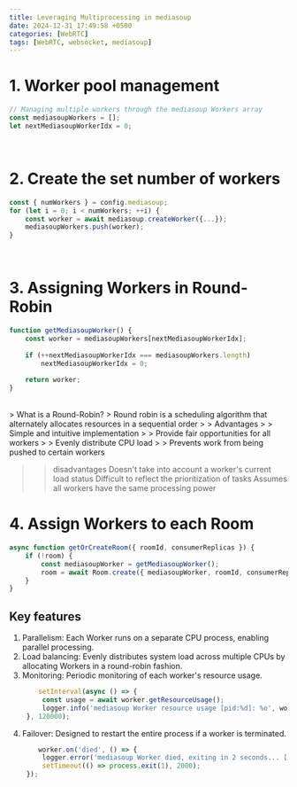 ```yaml
---
title: Leveraging Multiprocessing in mediasoup
date: 2024-12-31 17:49:58 +0500
categories: [WebRTC]
tags: [WebRTC, websocket, mediasoup]
---
```


# 1. Worker pool management

```javascript
// Managing multiple workers through the mediasoup Workers array
const mediasoupWorkers = [];
let nextMediasoupWorkerIdx = 0;
```
<br>

# 2. Create the set number of workers
```javascript
const { numWorkers } = config.mediasoup;
for (let i = 0; i < numWorkers; ++i) {
    const worker = await mediasoup.createWorker({...});
    mediasoupWorkers.push(worker);
}
```
<br>

# 3. Assigning Workers in Round-Robin
```javascript
function getMediasoupWorker() {
    const worker = mediasoupWorkers[nextMediasoupWorkerIdx];
    
    if (++nextMediasoupWorkerIdx === mediasoupWorkers.length)
        nextMediasoupWorkerIdx = 0;
        
    return worker;
}
```
<br>
> What is a Round-Robin?
> Round robin is a scheduling algorithm that alternately allocates resources in a sequential order
> > Advantages
> > Simple and intuitive implementation
> > Provide fair opportunities for all workers
> > Evenly distribute CPU load
> > Prevents work from being pushed to certain workers <br>

> > disadvantages
> > Doesn't take into account a worker's current load status
> > Difficult to reflect the prioritization of tasks
> > Assumes all workers have the same processing power


# 4. Assign Workers to each Room
```javascript
async function getOrCreateRoom({ roomId, consumerReplicas }) {
    if (!room) {
        const mediasoupWorker = getMediasoupWorker();
        room = await Room.create({ mediasoupWorker, roomId, consumerReplicas });
    }
}
```

## Key features
1. Parallelism: Each Worker runs on a separate CPU process, enabling parallel processing.<br>
2. Load balancing: Evenly distributes system load across multiple CPUs by allocating Workers in a round-robin fashion.<br>
3. Monitoring: Periodic monitoring of each worker's resource usage.
   ```javascript
       setInterval(async () => {
        const usage = await worker.getResourceUsage();
        logger.info('mediasoup Worker resource usage [pid:%d]: %o', worker.pid, usage);
    }, 120000);
    ```
4. Failover: Designed to restart the entire process if a worker is terminated.
   ```javascript
       worker.on('died', () => {
        logger.error('mediasoup Worker died, exiting in 2 seconds... [pid:%d]', worker.pid);
        setTimeout(() => process.exit(1), 2000);
    });
   ```

